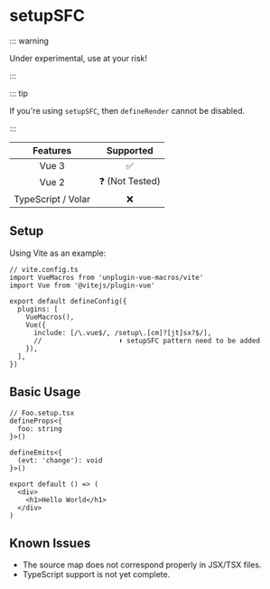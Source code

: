 # setupSFC

::: warning

Under experimental, use at your risk!

:::

::: tip

If you're using `setupSFC`, then `defineRender` cannot be disabled.

:::

|      Features      |        Supported        |
| :----------------: | :---------------------: |
|       Vue 3        |   :white_check_mark:    |
|       Vue 2        | :question: (Not Tested) |
| TypeScript / Volar |           :x:           |

## Setup

Using Vite as an example:

```ts{7,9}
// vite.config.ts
import VueMacros from 'unplugin-vue-macros/vite'
import Vue from '@vitejs/plugin-vue'

export default defineConfig({
  plugins: [
    VueMacros(),
    Vue({
      include: [/\.vue$/, /setup\.[cm]?[jt]sx?$/],
      //                   ⬆️ setupSFC pattern need to be added
    }),
  ],
})
```

## Basic Usage

```tsx
// Foo.setup.tsx
defineProps<{
  foo: string
}>()

defineEmits<{
  (evt: 'change'): void
}>()

export default () => (
  <div>
    <h1>Hello World</h1>
  </div>
)
```

## Known Issues

- The source map does not correspond properly in JSX/TSX files.
- TypeScript support is not yet complete.
